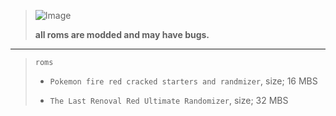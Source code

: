 > ![Image](https://static1.textcraft.net/data1/2/c/2c9607939381f2920f286d55dcef908e94cd094ada39a3ee5e6b4b0d3255bfef95601890afd80709da39a3ee5e6b4b0d3255bfef95601890afd80709b478aacf871f2f8479c9206f733f842e.png)
> 
> **all roms are modded and may have bugs.**

---

> `roms`
>
> - `Pokemon fire red cracked starters and randmizer`, size; 16 MBS
>
> - `The Last Renoval Red Ultimate Randomizer`, size; 32 MBS
